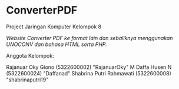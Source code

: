 # ConverterPDF
Project Jaringan Komputer Kelompok 8

*Website Converter PDF ke format lain dan sebaliknya menggunakan UNOCONV dan bahasa HTML serta PHP.*

Anggota Kelompok:

Rajanuar Oky Giono (5322600002) "RajanuarOky"
M Daffa Husen N (5322600024) "Daffanad"
Shabrina Putri Rahmawati (5322600008) "shabrinaputri19"
